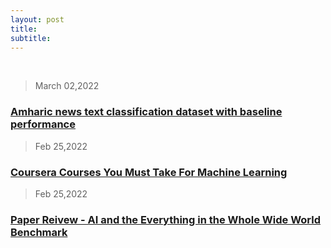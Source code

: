 ```yaml
---
layout: post
title: 
subtitle: 
---
```


<br>


> March 02,2022
### [Amharic news text classification dataset with baseline performance]({{site.baseurl}}/pages/blogs/2022-03-02-Amharic-News-Text-classification-Baseline)

> Feb 25,2022
###  [Coursera Courses You Must Take For Machine Learning]({{site.baseurl}}/pages/blogs/2022-02-25-must-take-courses)

> Feb 25,2022
### [Paper Reivew - AI and the Everything in the Whole Wide World Benchmark]({{site.baseurl}}/pages/blogs/2022-02-25-paper-review-1)








